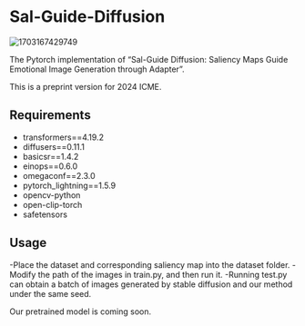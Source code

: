 # Sal-Guide-Diffusion
![1703167429749](https://github.com/superlnX/Sal-Guide-Diffusion/assets/154779934/284331c6-8ca0-4fa5-aaef-c5cff02f6ff3)

The Pytorch implementation of “Sal-Guide Diffusion: Saliency Maps Guide Emotional Image Generation through Adapter”.

This is a preprint version for 2024 ICME.

## Requirements 

- transformers==4.19.2
- diffusers==0.11.1
- basicsr==1.4.2
- einops==0.6.0
- omegaconf==2.3.0
- pytorch_lightning==1.5.9
- opencv-python
- open-clip-torch
- safetensors

## Usage

-Place the dataset and corresponding saliency map into the dataset folder.
-Modify the path of the images in train.py, and then run it.
-Running test.py can obtain a batch of images generated by stable diffusion and our method under the same seed.


Our pretrained model is coming soon.

